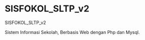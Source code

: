 # SISFOKOL_SLTP_v2
SISFOKOL_SLTP_v2




Sistem Informasi Sekolah, Berbasis Web dengan Php dan Mysql.
